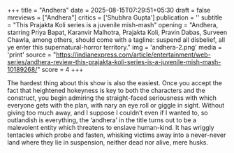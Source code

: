 +++
title = "Andhera"
date = 2025-08-15T07:29:51+05:30
draft = false
mreviews = ["Andhera"]
critics = ['Shubhra Gupta']
publication = ''
subtitle = "This Prajakta Koli series is a juvenile mish-mash"
opening = "Andhera, starring Priya Bapat, Karanvir Malhotra, Prajakta Koli, Pravin Dabas, Surveen Chawla, among others, should come with a tagline: suspend all disbelief, all ye enter this supernatural-horror territory."
img = 'andhera-2.png'
media = 'print'
source = "https://indianexpress.com/article/entertainment/web-series/andhera-review-this-prajakta-koli-series-is-a-juvenile-mish-mash-10189268/"
score = 4
+++

The hardest thing about this show is also the easiest. Once you accept the fact that heightened hokeyness is key to both the characters and the construct, you begin admiring the straight-faced seriousness with which everyone gets with the plan, with nary an eye roll or giggle in sight. Without giving too much away, and I suppose I couldn’t even if I wanted to, so outlandish is everything, the ‘andhera’ in the title turns out to be a malevolent entity which threatens to enslave human-kind. It has wriggly tentacles which probe and fasten, whisking victims away into a never-never land where they lie in suspension, neither dead nor alive, mere husks.
